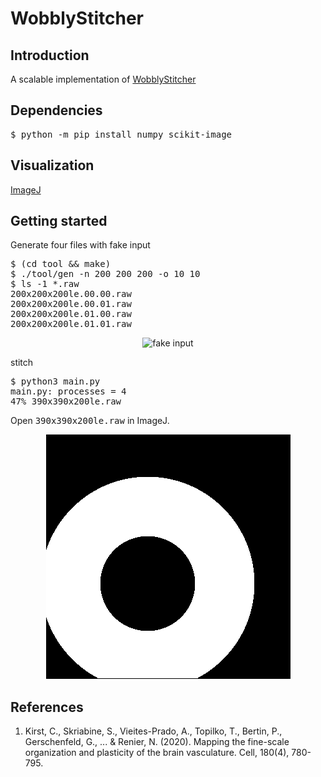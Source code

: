 <h1>WobblyStitcher</h1>

<h2>Introduction</h2> A scalable implementation of <a
href="https://christophkirst.github.io/ClearMap2Documentation/html/wobblystitcher.html#wobblystitcher">WobblyStitcher</a>

<h2>Dependencies</h1>
<pre>
$ python -m pip install numpy scikit-image
</pre>


<h2>Visualization</h2>

<a href="https://imagej.nih.gov">ImageJ</a>

<h2>Getting started</h2>

Generate four files with fake input
<pre>
$ (cd tool && make)
$ ./tool/gen -n 200 200 200 -o 10 10
$ ls -1 *.raw
200x200x200le.00.00.raw
200x200x200le.00.01.raw
200x200x200le.01.00.raw
200x200x200le.01.01.raw
</pre>

<p align="center"><img src="img/input.png" alt="fake input"/></p>

stitch
<pre>
$ python3 main.py
main.py: processes = 4
47% 390x390x200le.raw
</pre>

Open <tt>390x390x200le.raw</tt> in ImageJ.

<p align="center"><img src="img/sample.png" alt="sample output"/></p>

<h2>References</h2>

1. Kirst, C., Skriabine, S., Vieites-Prado, A., Topilko, T., Bertin,
P., Gerschenfeld, G., ... & Renier, N. (2020). Mapping the fine-scale
organization and plasticity of the brain vasculature. Cell, 180(4),
780-795.
